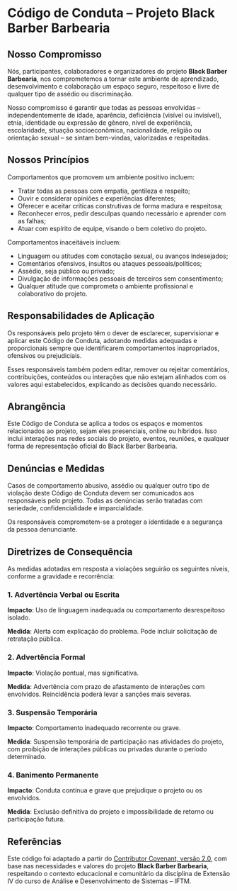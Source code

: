 # Código de Conduta – Projeto Black Barber Barbearia

## Nosso Compromisso

Nós, participantes, colaboradores e organizadores do projeto **Black Barber Barbearia**, nos comprometemos a tornar este ambiente de aprendizado, desenvolvimento e colaboração um espaço seguro, respeitoso e livre de qualquer tipo de assédio ou discriminação.

Nosso compromisso é garantir que todas as pessoas envolvidas – independentemente de idade, aparência, deficiência (visível ou invisível), etnia, identidade ou expressão de gênero, nível de experiência, escolaridade, situação socioeconômica, nacionalidade, religião ou orientação sexual – se sintam bem-vindas, valorizadas e respeitadas.

## Nossos Princípios

Comportamentos que promovem um ambiente positivo incluem:

* Tratar todas as pessoas com empatia, gentileza e respeito;
* Ouvir e considerar opiniões e experiências diferentes;
* Oferecer e aceitar críticas construtivas de forma madura e respeitosa;
* Reconhecer erros, pedir desculpas quando necessário e aprender com as falhas;
* Atuar com espírito de equipe, visando o bem coletivo do projeto.

Comportamentos inaceitáveis incluem:

* Linguagem ou atitudes com conotação sexual, ou avanços indesejados;
* Comentários ofensivos, insultos ou ataques pessoais/políticos;
* Assédio, seja público ou privado;
* Divulgação de informações pessoais de terceiros sem consentimento;
* Qualquer atitude que comprometa o ambiente profissional e colaborativo do projeto.

## Responsabilidades de Aplicação

Os responsáveis pelo projeto têm o dever de esclarecer, supervisionar e aplicar este Código de Conduta, adotando medidas adequadas e proporcionais sempre que identificarem comportamentos inapropriados, ofensivos ou prejudiciais.

Esses responsáveis também podem editar, remover ou rejeitar comentários, contribuições, conteúdos ou interações que não estejam alinhados com os valores aqui estabelecidos, explicando as decisões quando necessário.

## Abrangência

Este Código de Conduta se aplica a todos os espaços e momentos relacionados ao projeto, sejam eles presenciais, online ou híbridos. Isso inclui interações nas redes sociais do projeto, eventos, reuniões, e qualquer forma de representação oficial do Black Barber Barbearia.

## Denúncias e Medidas

Casos de comportamento abusivo, assédio ou qualquer outro tipo de violação deste Código de Conduta devem ser comunicados aos responsáveis pelo projeto. Todas as denúncias serão tratadas com seriedade, confidencialidade e imparcialidade.

Os responsáveis comprometem-se a proteger a identidade e a segurança da pessoa denunciante.

## Diretrizes de Consequência

As medidas adotadas em resposta a violações seguirão os seguintes níveis, conforme a gravidade e recorrência:

### 1. Advertência Verbal ou Escrita

**Impacto**: Uso de linguagem inadequada ou comportamento desrespeitoso isolado.

**Medida**: Alerta com explicação do problema. Pode incluir solicitação de retratação pública.

### 2. Advertência Formal

**Impacto**: Violação pontual, mas significativa.

**Medida**: Advertência com prazo de afastamento de interações com envolvidos. Reincidência poderá levar a sanções mais severas.

### 3. Suspensão Temporária

**Impacto**: Comportamento inadequado recorrente ou grave.

**Medida**: Suspensão temporária de participação nas atividades do projeto, com proibição de interações públicas ou privadas durante o período determinado.

### 4. Banimento Permanente

**Impacto**: Conduta contínua e grave que prejudique o projeto ou os envolvidos.

**Medida**: Exclusão definitiva do projeto e impossibilidade de retorno ou participação futura.

## Referências

Este código foi adaptado a partir do [Contributor Covenant, versão 2.0](https://www.contributor-covenant.org/version/2/0/code_of_conduct.html), com base nas necessidades e valores do projeto **Black Barber Barbearia**, respeitando o contexto educacional e comunitário da disciplina de Extensão IV do curso de Análise e Desenvolvimento de Sistemas – IFTM.

